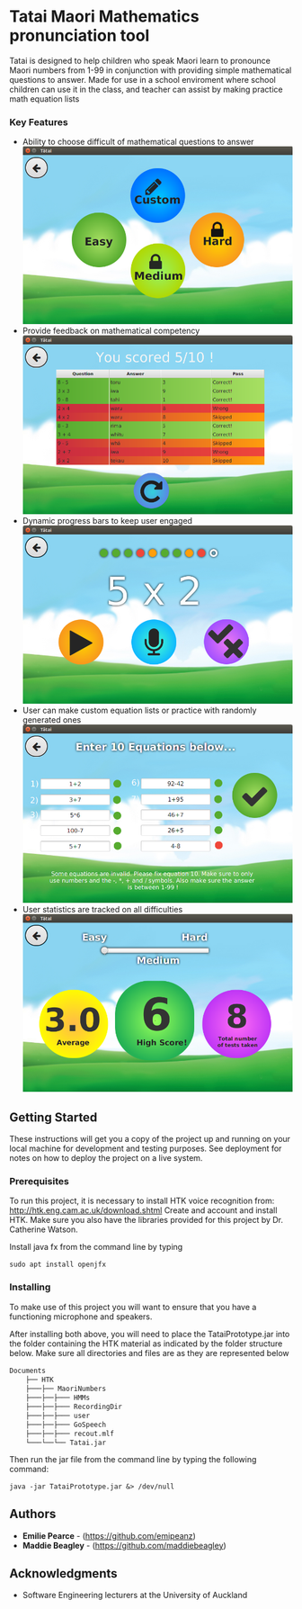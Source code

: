 # Tatai Maori Mathematics pronunciation tool

Tatai is designed to help children who speak Maori learn to pronounce Maori numbers from 1-99 in conjunction with providing simple mathematical questions to answer. Made for use in a school enviroment where school children can use it in the class, and teacher can assist by making practice math equation lists

### Key Features
* Ability to choose difficult of mathematical questions to answer
![Image of Difficulty screen](https://github.com/emipeanz/Tatai/blob/master/docs/images/HomeScreen.png)
* Provide feedback on mathematical competency
![Image of Level Completion Screen](https://github.com/emipeanz/Tatai/blob/master/docs/images/FinishedLevelScreen.png)
* Dynamic progress bars to keep user engaged
![Image of Level Screen](https://github.com/emipeanz/Tatai/blob/master/docs/images/LevelScreen2.png)
* User can make custom equation lists or practice with randomly generated ones
![Image of Custom Screen](https://github.com/emipeanz/Tatai/blob/master/docs/images/CustomScreen.png)
* User statistics are tracked on all difficulties 
![Image of Statistics Screen](https://github.com/emipeanz/Tatai/blob/master/docs/images/StatsScreen.png)
## Getting Started

These instructions will get you a copy of the project up and running on your local machine for development and testing purposes. See deployment for notes on how to deploy the project on a live system.

### Prerequisites

To run this project, it is necessary to install HTK voice recognition 
from: http://htk.eng.cam.ac.uk/download.shtml
Create and account and install HTK. Make sure you also have the libraries 
provided for this project by Dr. Catherine Watson.

Install java fx from the command line by typing
```
sudo apt install openjfx
```

### Installing

To make use of this project you will want to ensure that you have a 
functioning microphone and speakers.

After installing both above, you will need to place the 
TataiPrototype.jar into the folder containing the HTK material as indicated 
by the folder structure below. Make sure all directories and files are as
they are represented below


```
Documents
    ├── HTK                  
    ├───├── MaoriNumbers                    
    ├───├──├─── HMMs                 
    ├───├──├─── RecordingDir              
    ├───├──├─── user   
    ├───├──├─── GoSpeech
    ├───├──├─── recout.mlf
    └───└──└── Tatai.jar
```
Then run the jar file from the command line by typing the following command: 
```
java -jar TataiPrototype.jar &> /dev/null
```

## Authors

* **Emilie Pearce** - (https://github.com/emipeanz)
* **Maddie Beagley** - (https://github.com/maddiebeagley)

## Acknowledgments

* Software Engineering lecturers at the University of Auckland

